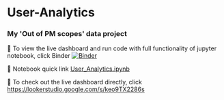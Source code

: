 # User-Analytics
### My 'Out of PM scopes' data project 

👀 To view the live dashboard and run code with full functionality of jupyter notebook, click Binder
[![Binder](https://mybinder.org/badge_logo.svg)](https://mybinder.org/v2/gh/SC92113/User-Analytics/HEAD)

👀 Notebook quick link
[User_Analytics.ipynb](https://github.com/SC92113/User-Analytics/blob/a3e444529168b214c002a16058c3a0e3d3a169de/User_Analytics.ipynb)

👀 To check out the live dashboard directly, click https://lookerstudio.google.com/s/keo9TX2286s 
